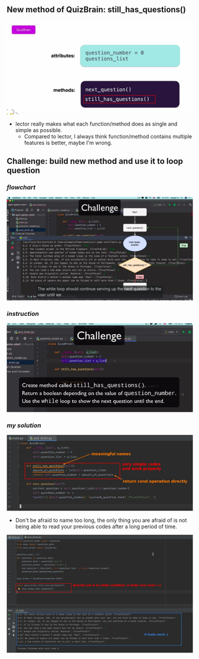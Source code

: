 ## **New method of QuizBrain: still_has_questions()**

![Alt design new method of QuizBrain](pic/01.jpg)

- lector really makes what each function/method does as single and simple as possible.
  - Compared to lector, I always think function/method contains multiple features is better, maybe I'm wrong.

## **Challenge: build new method and use it to loop question**

### _flowchart_

![Alt challenge flowchart](pic/02.jpg)

### _instruction_

![Alt challenge instruction](pic/03.jpg)

### _my solution_

![Alt my solution](pic/04.jpg)

- Don't be afraid to name too long, the only thing you are afraid of is not being able to read your previous codes after a long period of time.

![Alt use it to loop question in main.py](pic/05.jpg)
